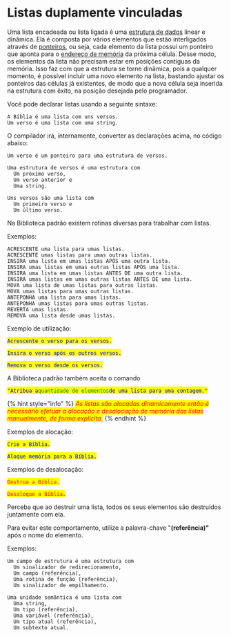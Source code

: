 # Listas duplamente vinculadas

Uma lista encadeada ou lista ligada é uma [estrutura de dados](https://pt.wikipedia.org/wiki/Estrutura\_de\_dados) linear e dinâmica. Ela é composta por vários elementos que estão interligados através de [ponteiros](https://pt.wikipedia.org/wiki/Ponteiro\_\(programa%C3%A7%C3%A3o\)), ou seja, cada elemento da lista possui um ponteiro que aponta para o [endereço de memória](https://pt.wikipedia.org/wiki/Endere%C3%A7o\_\(mem%C3%B3ria\)) da próxima célula. Desse modo, os elementos da lista não precisam estar em posições contíguas da memória. Isso faz com que a estrutura se torne dinâmica, pois a qualquer momento, é possível incluir uma novo elemento na lista, bastando ajustar os ponteiros das células já existentes, de modo que a nova célula seja inserida na estrutura com êxito, na posição desejada pelo programador.

Você pode declarar listas usando a seguinte sintaxe:

```
A Bíblia é uma lista com uns versos.
Um verso é uma lista com uma string.
```

O compilador irá, internamente, converter as declarações acima, no código abaixo:

```
Um verso é um ponteiro para uma estrutura de versos.

Uma estrutura de versos é uma estrutura com
  Um próximo verso,
  Um verso anterior e 
  Uma string.
  
Uns versos são uma lista com
  Um primeiro verso e
  Um último verso.
```

Na Biblioteca padrão existem rotinas diversas para trabalhar com listas.&#x20;

Exemplos:

```
ACRESCENTE uma lista para umas listas. 
ACRESCENTE umas listas para umas outras listas. 
INSIRA uma lista em umas listas APÓS uma outra lista. 
INSIRA umas listas em umas outras listas APÓS uma lista.
INSIRA uma lista em umas listas ANTES DE uma outra lista. 
INSIRA umas listas em umas outras listas ANTES DE uma lista. 
MOVA uma lista de umas listas para outras listas. 
MOVA umas listas para umas outras listas. 
ANTEPONHA uma lista para umas listas. 
ANTEPONHA umas listas para umas outras listas. 
REVERTA umas listas.
REMOVA uma lista desde umas listas. 
```

Exemplo de utilização:

&#x20;<mark style="color:blue;">`Acrescente o verso para os versos.`</mark>

<mark style="color:blue;">`Insira o verso após os outros versos.`</mark>

&#x20;<mark style="color:blue;">`Remova o verso desde os versos.`</mark>

A Biblioteca padrão também aceita o comando

<mark style="color:blue;">`"Atribua a`</mark><mark style="color:green;">`quantidade de elementos`</mark><mark style="color:blue;">`de uma lista para uma contagem."`</mark>

{% hint style="info" %}
_<mark style="color:red;">As listas são alocadas dinamicamente então é necessário efetuar a alocação e desalocação de memória das listas manualmente, de forma explícita.</mark>_
{% endhint %}

Exemplos de alocação:

<mark style="color:blue;">`Crie a Bíblia.`</mark>

<mark style="color:blue;">`Aloque memória para a Bíblia.`</mark>

Exemplos de desalocação:

<mark style="color:red;">`Destrua a Bíblia.`</mark>

<mark style="color:red;">`Desaloque a Bíblia.`</mark>

Perceba que ao destruir uma lista, todos os seus elementos são destruídos juntamente com ela.

Para evitar este comportamento, utilize a palavra-chave "**(referência)"** após o nome do elemento.

Exemplos:

```
Um campo de estrutura é uma estrutura com
  Um sinalizador de redirecionamento,
  Um campo (referência),
  Uma rotina de função (referência),
  Um sinalizador de empilhamento.

Uma unidade semântica é uma lista com
  Uma string,
  Um tipo (referência),
  Uma variável (referência),
  Um tipo atual (referência),
  Um subtexto atual.
```
